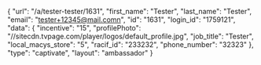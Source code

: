 {
    "url": "\/a\/tester-tester\/1631",
    "first_name": "Tester",
    "last_name": "Tester",
    "email": "tester+12345@mail.comn",
    "id": "1631",
    "login_id": "1759121",
    "data": {
        "incentive": "15",
        "profilePhoto": "\/\/sitecdn.tvpage.com\/player\/logos\/default_profile.jpg",
        "job_title": "Tester",
        "local_macys_store": "5",
        "racif_id": "233232",
        "phone_number": "32323"
    },
    "type": "captivate",
    "layout": "ambassador"
}